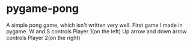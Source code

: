 pygame-pong
===========
A simple pong game, which isn't written very well.
First game I made in pygame.
W and S controls Player 1(on the left)
Up arrow and down arrow controls Player 2(on the right)
